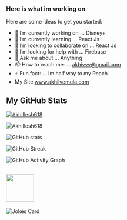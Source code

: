 ### Here is what im working on



Here are some ideas to get you started:

- 🔭 I’m currently working on ... Disney+
- 🌱 I’m currently learning ... React Js
- 👯 I’m looking to collaborate on ... React Js
- 🤔 I’m looking for help with ... Firebase
- 💬 Ask me about ... Anything
- 📫 How to reach me: ... akhivvv@gmail.com
- ⚡ Fun fact: ... Im half way to my Reach
- My Site www.akhilvemula.com

<h2> My GitHub Stats </h2>

<p align="left"> <a href="https://github.com/Akhillesh618"><img src="https://github-profile-trophy.vercel.app/?username=Akhillesh618&theme=onedark" alt="Akhillesh618" /></a> </p>

<p><img align="center" src="https://github-readme-stats.vercel.app/api/top-langs?username=Akhillesh618&show_icons=true&locale=en&layout=compact&&theme=highcontrast" alt="Akhillesh618" /></p>


![GitHub stats](https://github-readme-stats.vercel.app/api?username=Akhillesh618&show_icons=true&count_private=true&&theme=highcontrast)  

![GitHub Streak](https://github-readme-streak-stats.herokuapp.com/?user=Akhillesh618&theme=highcontrast)

![GitHub Activity Graph](https://activity-graph.herokuapp.com/graph?username=Akhillesh618&bg_color=000000&color=4fff67&line=4fff67&point=ffffff&area=true&hide_border=true)  

<h2> <img align ='center' src='https://media2.giphy.com/media/UQDSBzfyiBKvgFcSTw/giphy.gif?cid=ecf05e47p3cd513axbek3f56ti3jzizq8hincw20jauyyfyw&rid=giphy.gif' width = '75px'></h2>

![Jokes Card](https://readme-jokes.vercel.app/api?theme=dark)
